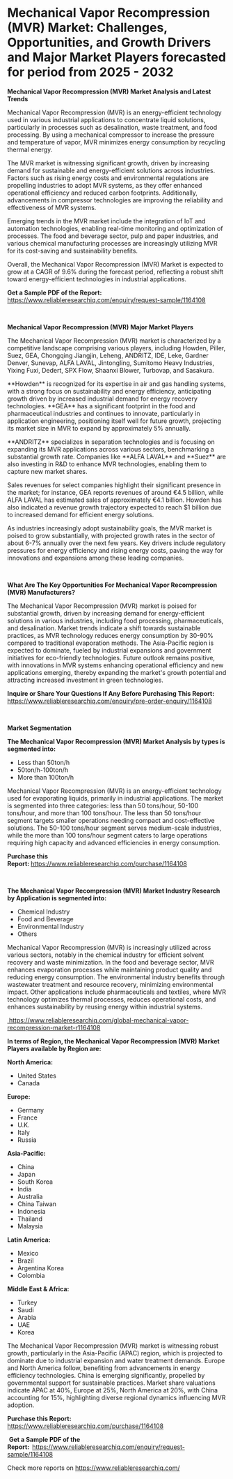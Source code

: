 <p><h1>Mechanical Vapor Recompression (MVR) Market: Challenges, Opportunities, and Growth Drivers and Major Market Players forecasted for period from 2025 - 2032</h1></p><p><strong>Mechanical Vapor Recompression (MVR) Market Analysis and Latest Trends</strong></p>
<p><p>Mechanical Vapor Recompression (MVR) is an energy-efficient technology used in various industrial applications to concentrate liquid solutions, particularly in processes such as desalination, waste treatment, and food processing. By using a mechanical compressor to increase the pressure and temperature of vapor, MVR minimizes energy consumption by recycling thermal energy.</p><p>The MVR market is witnessing significant growth, driven by increasing demand for sustainable and energy-efficient solutions across industries. Factors such as rising energy costs and environmental regulations are propelling industries to adopt MVR systems, as they offer enhanced operational efficiency and reduced carbon footprints. Additionally, advancements in compressor technologies are improving the reliability and effectiveness of MVR systems.</p><p>Emerging trends in the MVR market include the integration of IoT and automation technologies, enabling real-time monitoring and optimization of processes. The food and beverage sector, pulp and paper industries, and various chemical manufacturing processes are increasingly utilizing MVR for its cost-saving and sustainability benefits. </p><p>Overall, the Mechanical Vapor Recompression (MVR) Market is expected to grow at a CAGR of 9.6% during the forecast period, reflecting a robust shift toward energy-efficient technologies in industrial applications.</p></p>
<p><strong>Get a Sample PDF of the Report:&nbsp;</strong> <a href="https://www.reliableresearchiq.com/enquiry/request-sample/1164108?utm_campaign=2754&utm_medium=2&utm_source=Github&utm_content=ia&utm_term=11042025&utm_id=mechanical-vapor-recompression-mvr">https://www.reliableresearchiq.com/enquiry/request-sample/1164108</a></p>
<p>&nbsp;</p>
<p><strong>Mechanical Vapor Recompression (MVR) Major Market Players</strong></p>
<p><p>The Mechanical Vapor Recompression (MVR) market is characterized by a competitive landscape comprising various players, including Howden, Piller, Suez, GEA, Chongqing Jiangjin, Leheng, ANDRITZ, IDE, Leke, Gardner Denver, Sunevap, ALFA LAVAL, Jintongling, Sumitomo Heavy Industries, Yixing Fuxi, Dedert, SPX Flow, Shaanxi Blower, Turbovap, and Sasakura. </p><p>**Howden** is recognized for its expertise in air and gas handling systems, with a strong focus on sustainability and energy efficiency, anticipating growth driven by increased industrial demand for energy recovery technologies. **GEA** has a significant footprint in the food and pharmaceutical industries and continues to innovate, particularly in application engineering, positioning itself well for future growth, projecting its market size in MVR to expand by approximately 5% annually.</p><p>**ANDRITZ** specializes in separation technologies and is focusing on expanding its MVR applications across various sectors, benchmarking a substantial growth rate. Companies like **ALFA LAVAL** and **Suez** are also investing in R&D to enhance MVR technologies, enabling them to capture new market shares.</p><p>Sales revenues for select companies highlight their significant presence in the market; for instance, GEA reports revenues of around €4.5 billion, while ALFA LAVAL has estimated sales of approximately €4.1 billion. Howden has also indicated a revenue growth trajectory expected to reach $1 billion due to increased demand for efficient energy solutions.</p><p>As industries increasingly adopt sustainability goals, the MVR market is poised to grow substantially, with projected growth rates in the sector of about 6-7% annually over the next few years. Key drivers include regulatory pressures for energy efficiency and rising energy costs, paving the way for innovations and expansions among these leading companies.</p></p>
<p>&nbsp;</p>
<p><strong>What Are The Key Opportunities For Mechanical Vapor Recompression (MVR) Manufacturers?</strong></p>
<p><p>The Mechanical Vapor Recompression (MVR) market is poised for substantial growth, driven by increasing demand for energy-efficient solutions in various industries, including food processing, pharmaceuticals, and desalination. Market trends indicate a shift towards sustainable practices, as MVR technology reduces energy consumption by 30-90% compared to traditional evaporation methods. The Asia-Pacific region is expected to dominate, fueled by industrial expansions and government initiatives for eco-friendly technologies. Future outlook remains positive, with innovations in MVR systems enhancing operational efficiency and new applications emerging, thereby expanding the market's growth potential and attracting increased investment in green technologies.</p></p>
<p><strong>Inquire or Share Your Questions If Any Before Purchasing This Report:</strong> <a href="https://www.reliableresearchiq.com/enquiry/pre-order-enquiry/1164108?utm_campaign=2754&utm_medium=2&utm_source=Github&utm_content=ia&utm_term=11042025&utm_id=mechanical-vapor-recompression-mvr">https://www.reliableresearchiq.com/enquiry/pre-order-enquiry/1164108</a></p>
<p>&nbsp;</p>
<p><strong>Market Segmentation</strong></p>
<p><strong>The Mechanical Vapor Recompression (MVR) Market Analysis by types is segmented into:</strong></p>
<p><ul><li>Less than 50ton/h</li><li>50ton/h-100ton/h</li><li>More than 100ton/h</li></ul></p>
<p><p>Mechanical Vapor Recompression (MVR) is an energy-efficient technology used for evaporating liquids, primarily in industrial applications. The market is segmented into three categories: less than 50 tons/hour, 50-100 tons/hour, and more than 100 tons/hour. The less than 50 tons/hour segment targets smaller operations needing compact and cost-effective solutions. The 50-100 tons/hour segment serves medium-scale industries, while the more than 100 tons/hour segment caters to large operations requiring high capacity and advanced efficiencies in energy consumption.</p></p>
<p><strong>Purchase this Report:&nbsp;</strong><a href="https://www.reliableresearchiq.com/purchase/1164108?utm_campaign=2754&utm_medium=2&utm_source=Github&utm_content=ia&utm_term=11042025&utm_id=mechanical-vapor-recompression-mvr">https://www.reliableresearchiq.com/purchase/1164108</a></p>
<p>&nbsp;</p>
<p><strong>The Mechanical Vapor Recompression (MVR) Market Industry Research by Application is segmented into:</strong></p>
<p><ul><li>Chemical Industry</li><li>Food and Beverage</li><li>Environmental Industry</li><li>Others</li></ul></p>
<p><p>Mechanical Vapor Recompression (MVR) is increasingly utilized across various sectors, notably in the chemical industry for efficient solvent recovery and waste minimization. In the food and beverage sector, MVR enhances evaporation processes while maintaining product quality and reducing energy consumption. The environmental industry benefits through wastewater treatment and resource recovery, minimizing environmental impact. Other applications include pharmaceuticals and textiles, where MVR technology optimizes thermal processes, reduces operational costs, and enhances sustainability by reusing energy within industrial systems.</p></p>
<p><a href="https://www.reliableresearchiq.com/global-mechanical-vapor-recompression-market-r1164108?utm_campaign=2754&utm_medium=2&utm_source=Github&utm_content=ia&utm_term=11042025&utm_id=mechanical-vapor-recompression-mvr">&nbsp;https://www.reliableresearchiq.com/global-mechanical-vapor-recompression-market-r1164108</a></p>
<p><strong>In terms of Region, the Mechanical Vapor Recompression (MVR) Market Players available by Region are:</strong></p>
<p>
    <p> <strong> North America: </strong>
        <ul>
            <li>United States</li>
            <li>Canada</li>
        </ul>
        </p> 
    <p> <strong> Europe: </strong>
        <ul>
            <li>Germany</li>
            <li>France</li>
            <li>U.K.</li>
            <li>Italy</li>
            <li>Russia</li>
        </ul>
        </p> 
    <p> <strong> Asia-Pacific: </strong>
        <ul>
            <li>China</li>
            <li>Japan</li>
            <li>South Korea</li>
            <li>India</li>
            <li>Australia</li>
            <li>China Taiwan</li>
            <li>Indonesia</li>
            <li>Thailand</li>
            <li>Malaysia</li>
        </ul>
        </p> 
    <p> <strong> Latin America: </strong>
        <ul>
            <li>Mexico</li>
            <li>Brazil</li>
            <li>Argentina Korea</li>
            <li>Colombia</li>
        </ul>
        </p> 
    <p> <strong> Middle East & Africa: </strong>
        <ul>
            <li>Turkey</li>
            <li>Saudi</li>
            <li>Arabia</li>
            <li>UAE</li>
            <li>Korea</li>
        </ul>
    </p>
    </p>
<p><p>The Mechanical Vapor Recompression (MVR) market is witnessing robust growth, particularly in the Asia-Pacific (APAC) region, which is projected to dominate due to industrial expansion and water treatment demands. Europe and North America follow, benefiting from advancements in energy efficiency technologies. China is emerging significantly, propelled by governmental support for sustainable practices. Market share valuations indicate APAC at 40%, Europe at 25%, North America at 20%, with China accounting for 15%, highlighting diverse regional dynamics influencing MVR adoption.</p></p>
<p><strong>Purchase this Report: </strong><a href="https://www.reliableresearchiq.com/purchase/1164108?utm_campaign=2754&utm_medium=2&utm_source=Github&utm_content=ia&utm_term=11042025&utm_id=mechanical-vapor-recompression-mvr">https://www.reliableresearchiq.com/purchase/1164108</a></p>
<p>&nbsp;<strong>Get a Sample PDF of the Report:&nbsp;&nbsp;</strong><a href="https://www.reliableresearchiq.com/enquiry/request-sample/1164108?utm_campaign=2754&utm_medium=2&utm_source=Github&utm_content=ia&utm_term=11042025&utm_id=mechanical-vapor-recompression-mvr">https://www.reliableresearchiq.com/enquiry/request-sample/1164108</a></p>
<p><strong></strong></p>
<p>Check more reports on <a href="https://www.reliableresearchiq.com/?utm_campaign=2754&utm_medium=2&utm_source=Github&utm_content=ia&utm_term=11042025&utm_id=mechanical-vapor-recompression-mvr">https://www.reliableresearchiq.com/</a></p>